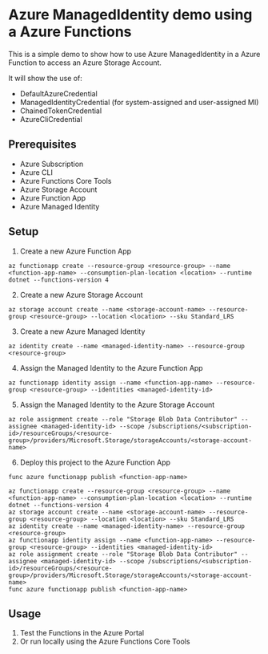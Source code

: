 # Azure ManagedIdentity demo using a Azure Functions

This is a simple demo to show how to use Azure ManagedIdentity in a Azure Function to access an Azure Storage Account.

It will show the use of:

- DefaultAzureCredential
- ManagedIdentityCredential (for system-assigned and user-assigned MI)
- ChainedTokenCredential
- AzureCliCredential

## Prerequisites

- Azure Subscription
- Azure CLI
- Azure Functions Core Tools
- Azure Storage Account
- Azure Function App
- Azure Managed Identity

## Setup

1. Create a new Azure Function App
```pwsh
az functionapp create --resource-group <resource-group> --name <function-app-name> --consumption-plan-location <location> --runtime dotnet --functions-version 4
```
2. Create a new Azure Storage Account
```pwsh
az storage account create --name <storage-account-name> --resource-group <resource-group> --location <location> --sku Standard_LRS
```
3. Create a new Azure Managed Identity
```pwsh
az identity create --name <managed-identity-name> --resource-group <resource-group>
```
4. Assign the Managed Identity to the Azure Function App
```pwsh
az functionapp identity assign --name <function-app-name> --resource-group <resource-group> --identities <managed-identity-id>
```
5. Assign the Managed Identity to the Azure Storage Account
```pwsh
az role assignment create --role "Storage Blob Data Contributor" --assignee <managed-identity-id> --scope /subscriptions/<subscription-id>/resourceGroups/<resource-group>/providers/Microsoft.Storage/storageAccounts/<storage-account-name>
```
6. Deploy this project to the Azure Function App
```pwsh
func azure functionapp publish <function-app-name>
```

```pwsh
az functionapp create --resource-group <resource-group> --name <function-app-name> --consumption-plan-location <location> --runtime dotnet --functions-version 4
az storage account create --name <storage-account-name> --resource-group <resource-group> --location <location> --sku Standard_LRS
az identity create --name <managed-identity-name> --resource-group <resource-group>
az functionapp identity assign --name <function-app-name> --resource-group <resource-group> --identities <managed-identity-id>
az role assignment create --role "Storage Blob Data Contributor" --assignee <managed-identity-id> --scope /subscriptions/<subscription-id>/resourceGroups/<resource-group>/providers/Microsoft.Storage/storageAccounts/<storage-account-name>
func azure functionapp publish <function-app-name>
```

## Usage

1. Test the Functions in the Azure Portal
2. Or run locally using the Azure Functions Core Tools
